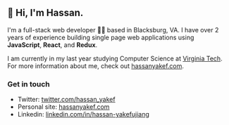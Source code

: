 ## 👋 Hi, I'm Hassan. 

I'm a full-stack web developer 👨‍💻  based in Blacksburg, VA. I have over 2 years of experience building single page web applications using **JavaScript**, **React**, and **Redux**.

I am currently in my last year studying Computer Science at <a href="https://vt.edu/" target="_blank">Virginia Tech</a>. For more information about me, check out <a href="https://hassanyakef.com">hassanyakef.com</a>.

### Get in touch
- Twitter: [twitter.com/hassan_yakef](https://twitter.com/hassan_yakef)
- Personal site: [hassanyakef.com](https://hassanyakef.com)
- Linkedin: [linkedin.com/in/hassan-yakefujiang](https://www.linkedin.com/in/hassan-yakefujiang)
<!--
**hassanyakef/hassanyakef** is a ✨ _special_ ✨ repository because its `README.md` (this file) appears on your GitHub profile.

Here are some ideas to get you started:

- 🔭 I’m currently working on ...
- 🌱 I’m currently learning ...
- 👯 I’m looking to collaborate on ...
- 🤔 I’m looking for help with ...
- 💬 Ask me about ...
- 📫 How to reach me: ...
- 😄 Pronouns: ...
- ⚡ Fun fact: ...
-->
